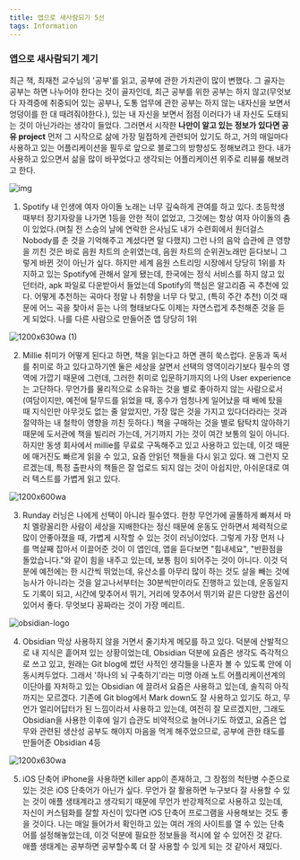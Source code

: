 ```yaml
---
title: 앱으로 새사람되기 5선
tags: Information
---
```

### 앱으로 새사람되기 계기
  최근 책, 최재천 교수님의 '공부'를 읽고, 공부에 관한 가치관이 많이 변했다. 그 골자는 공부는 하면 나누어야 한다는 것이 골자인데, 최근 공부를 위한 공부는 하지 않고(무엇보다 자격증에 취중되어 있는 공부나, 도통 업무에 관한 공부는 하지 않는 내자신을 보면서 엉덩이를 한 대 때려줘야한다.), 있는 내 자신을 보면서 점점 이러다가 내 자신도 도태되는 것이 아닌가라는 생각이 들었다. 그러면서 시작한 **나만이 알고 있는 정보가 있다면 공유  project** 먼저 그 시작으로 삶에 가장 밀접하게 관련되어 있기도 하고, 거의 매일마다 사용하고 있는 어플리케이션을 필두로 앞으로 블로그의 방향성도 정해보려고 한다. 내가 사용하고 있으면서 삶을 많이 바꾸었다고 생각되는 어플리케이션 위주로 리뷰룰 해보려고 한다. 

![img](https://user-images.githubusercontent.com/50545088/186399607-45d1fe68-27ae-49da-aa06-bf1594679eb7.png)

  1. Spotify
    내 인생에 여자 아이돌 노래는 너무 깊숙하게 관여를 하고 있다. 초등학생 때부터 장기자랑을 나가면 1등을 안한 적이 없었고, 그것에는 항상 여자 아이돌의 춤이 있었다.(며칠 전 스승의 날에 연락한 은사님도 내가 수련회에서 원더걸스 Nobody를 춘 것을 기억해주고 계셨다면 말 다했지) 그런 나의 음악 습관에 큰 영향을 끼친 것은 바로 음원 차트의 순위였는데, 음원 차트의 순위권노래만 듣다보니 그렇게 바뀐 것이 아닌가 싶다. 하지만 세계 음원 스트리밍 시장에서 당당히 1위를 차지하고 있는 Spotify에 관해서 알게 됐는데, 한국에는 정식 서비스를 하지 않고 있던터라, apk 파일로 다운받아서 들었는데 Spotify의 핵심은 알고리즘 곡 추천에 있다. 어떻게 추천하는 곡마다 정말 나 취향을 너무 다 맞고, (특히 주간 추천) 이것 때문에 어느 곡을 찾아서 듣는 나의 형태보다도 이제는 자연스럽게 추천해준 것을 듣게 되었다. 나를 다른 사람으로 만들어준 앱 당당히 1위


![1200x630wa (1)](https://user-images.githubusercontent.com/50545088/186398756-7564bc10-f651-49c3-8ec3-3a9199538b26.png)

  2. Millie
    취미가 어떻게 된다고 하면, 책을 읽는다고 하면 괜히 쑥스럽다. 운동과 독서를 취미로 하고 있다고하기엔 둘은 세상을 살면서 선택의 영역이라기보다 필수의 영역에 가깝기 때문에 그런데, 그러한 취미로 입문하기까지의 나의 User experience는 고단하다. 무언가를 물리적으로 소유하는 것을 별로 좋아하지 않는 사람으로서(여담이지만, 예전에 탈무드를 읽었을 때, 홍수가 엄청나게 일어났을 때 배에 탔을 때 지식인만 아무것도 없는 줄 알았지만, 가장 많은 것을 가지고 있다더라라는 것과 절약하는 내 철학이 영향을 끼친 듯하다.) 책을 구매하는 것을 별로 탐탁치 않아하기 때문에 도서관에 책을 빌리러 가는데, 거기까지 가는 것이 여간 보통의 일이 아니다. 하지만 동생 회사에서 millie를 무료로 구독해주고 있고 사용하고 있는데, 이것 때문에 매거진도 빠르게 읽을 수 있고, 요즘 안읽던 책들을 다시 읽고 있다. 왜 그런지 모르겠는데, 특정 출판사의 책들은 잘 업로드 되지 않는 것이 아쉽지만, 아쉬운대로 여러 텍스트를 가볍게 읽고 있다.


![1200x600wa](https://user-images.githubusercontent.com/50545088/186399374-8f580aa3-aa44-4b7a-b306-3ac18f2bccf3.png)

  3. Runday
    러닝은 나에게 선택이 아니라 필수였다. 한창 무언가에 골똘하게 빠져서 마치 멜랑꼴리한 사람이 세상을 지배한다는 정신 때문에 운동도 안하면서 체력적으로 많이 안좋아졌을 때, 가볍게 시작할 수 있는 것이 러닝이었다. 그렇게 가장 먼저 나를 멱살째 잡아서 이끌어준 것이 이 앱인데, 앱을 듣다보면 "힘내세요", "반환점을 돌았습니다."와 같이 힘을 내주고 있는데, 보통 힘이 되어주는 것이 아니다. 이것 덕분에 예전에는 한 시간씩 뛰었는데, 유산소를 아무리 많이 하는 것도 살을 빼는 것에 능사가 아니라는 것을 알고나서부터는 30분씩만이라도 진행하고 있는데, 운동일지도 기록이 되고, 시간에 맞추어서 뛰기, 거리에 맞추어서 뛰기와 같은 다양한 옵션이 있어서 좋다. 무엇보다 꽁짜라는 것이 가장 메리트.

![obsidian-logo](https://user-images.githubusercontent.com/50545088/186398842-4c594ffb-e52c-45a4-b39f-ef1547a0883b.png)


  4. Obsidian
    막상 사용하지 않을 거면서 줄기차게 메모를 하고 있다. 덕분에 산발적으로 내 지식은 흩어져 있는 상황이었는데, Obsidian 덕분에 요즘은 생각도 즉각적으로 쓰고 있고, 원래는 Git blog에 썼던 사적인 생각들을 나혼자 볼 수 있도록 안에 이동시켜두었다. 그래서 '하나의 뇌 구축하기'라는 미명 아래 노트 어플리케이션계의 이단아를 자처하고 있는 Obsidian 에 끌려서 요즘은 사용하고 있는데, 솔직히 아직까지는 모르겠다. 기존에 Git blog에서 Mark down도 잘 사용하고 있기도 하고, 무언가 얼리어답터가 된 느낌이라서 사용하고 있는데, 여전히 잘 모르겠지만, 그래도 Obsidian을 사용한 이후에 일기 습관도 비약적으로 늘어나기도 하였고, 요즘은 업무와 관련된 생산성 공부도 해야지 마음을 먹게 해주었으므로, 공부에 관한 태도를 만들어준 Obsidian 4등


![1200x630wa](https://user-images.githubusercontent.com/50545088/186399792-94cb922f-c783-48e8-85de-155bd4b107db.png)


  5. iOS 단축어
    iPhone을 사용하면 killer app이 존재하고, 그 장점의 척탄병 수준으로 있는 것은 iOS 단축어가 아닌가 싶다. 무언가 잘 활용하면 누구보다 잘 사용할 수 있는 것이 애플 생태계라고 생각되기 때문에 무언가 반강제적으로 사용하고 있는데, 자신이 커스텀화를 잘할 자신이 있다면 iOS 단축어 프로그램을 사용해보는 것도 좋을 것이다. 나는 매일 들어가서 확인하고 있는 여러 개의 사이트를 열 수 있는 단축어를 설정해놓았는데, 이것 덕분에 필요한 정보들을 적시에 알 수 있어진 것 같다. 애플 생태계는 공부하면 공부할수록 더 잘 사용할 수 있게 되는 것 같아서 재밌다.